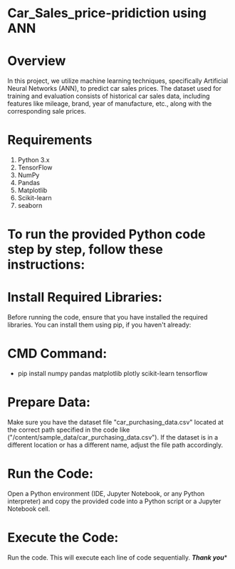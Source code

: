 # Car_Sales_price-pridiction using ANN
# Overview
In this project, we utilize machine learning techniques, specifically Artificial Neural Networks (ANN), to predict car sales prices. The dataset used for training and evaluation consists of historical car sales data, including features like mileage, brand, year of manufacture, etc., along with the corresponding sale prices.
# Requirements
1. Python 3.x
2. TensorFlow
3. NumPy
4. Pandas
5. Matplotlib
6. Scikit-learn
7. seaborn
# To run the provided Python code step by step, follow these instructions:

# Install Required Libraries:
Before running the code, ensure that you have installed the required libraries. You can install them using pip, if you haven't already:
# CMD Command:
* pip install numpy pandas matplotlib plotly scikit-learn tensorflow
# Prepare Data:
Make sure you have the dataset file "car_purchasing_data.csv" located at the correct path specified in the code  like ("/content/sample_data/car_purchasing_data.csv"). If the dataset is in a different location or has a different name, adjust the file path accordingly.

# Run the Code:
Open a Python environment (IDE, Jupyter Notebook, or any Python interpreter) and copy the provided code into a Python script or a Jupyter Notebook cell.

# Execute the Code: 
Run the code. This will execute each line of code sequentially.
***Thank you****
